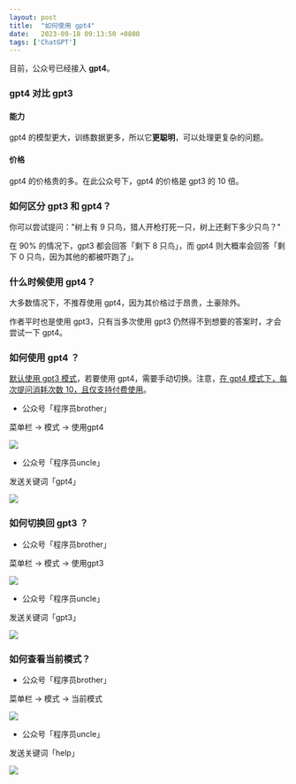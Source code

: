 ```yaml
---
layout: post
title:  "如何使用 gpt4"
date:   2023-09-18 09:13:50 +0800
tags: ['ChatGPT']
---
```


目前，公众号已经接入 **gpt4**。

### gpt4 对比 gpt3
#### 能力
gpt4 的模型更大，训练数据更多，所以它**更聪明**，可以处理更复杂的问题。
#### 价格
gpt4 的价格贵的多。在此公众号下，gpt4 的价格是 gpt3 的 10 倍。

### 如何区分 gpt3 和 gpt4？

你可以尝试提问："树上有 9 只鸟，猎人开枪打死一只，树上还剩下多少只鸟？"

在 90% 的情况下，gpt3 都会回答「剩下 8 只鸟」，而 gpt4 则大概率会回答「剩下 0 只鸟，因为其他的都被吓跑了」。

### 什么时候使用 gpt4？
大多数情况下，不推荐使用 gpt4，因为其价格过于昂贵，土豪除外。

作者平时也是使用 gpt3，只有当多次使用 gpt3 仍然得不到想要的答案时，才会尝试一下 gpt4。

### 如何使用 gpt4 ？
<u>默认使用 gpt3 模式</u>，若要使用 gpt4，需要手动切换。注意，<u>在 gpt4 模式下，每次提问消耗次数 10，且仅支持付费使用</u>。
- 公众号「程序员brother」

菜单栏 -> 模式 -> 使用gpt4

![](/assets/gpt4/use-gpt4-brother.jpeg)

- 公众号「程序员uncle」

发送关键词「gpt4」

![](/assets/gpt4/use-gpt4-uncle.jpeg)

### 如何切换回 gpt3 ？
- 公众号「程序员brother」

菜单栏 -> 模式 -> 使用gpt3

![](/assets/gpt4/use-gpt3-brother.jpeg)

- 公众号「程序员uncle」

发送关键词「gpt3」

![](/assets/gpt4/use-gpt3-uncle.jpeg)

### 如何查看当前模式？
- 公众号「程序员brother」

菜单栏 -> 模式 -> 当前模式

![](/assets/gpt4/help-brother.jpeg)

- 公众号「程序员uncle」

发送关键词「help」

![](/assets/gpt4/help-uncle.jpeg)
